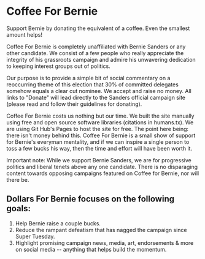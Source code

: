 # Coffee For Bernie

Support Bernie by donating the equivalent of a coffee. Even the smallest amount helps!

Coffee For Bernie is completely unaffiliated with Bernie Sanders or any other candidate.
We consist of a few people who really appreciate the integrity of his grassroots campaign and admire his unwavering dedication to keeping interest groups out of politics.


Our purpose is to provide a simple bit of social commentary on a reoccurring theme of this election that 30% of committed delegates somehow equals a clear cut nominee.
We accept and raise no money. 
All links to "Donate" will lead directly to the Sanders official campaign site (please read and follow their guidelines for donating).


Coffee For Bernie costs us nothing but our time.
We built the site manually using free and open source software libraries (citations in humans.tx).
We are using Git Hub's Pages to host the site for free.
The point here being: there isn't money behind this. Coffee For Bernie is a small show of support for Bernie's everyman mentality, and if we can inspire a single person to toss a few bucks his way, then the time and effort will have been worth it.

Important note: While we support Bernie Sanders, we are for progressive politics and liberal tenets above any one candidate. There is no disparaging content towards opposing campaigns featured on Coffee for Bernie, nor will there be. 



<h2>Dollars For Bernie focuses on the following goals:</h2>

<ol>
    <li>Help Bernie raise a couple bucks.</li>
    <li>Reduce the rampant defeatism that has nagged the campaign since Super Tuesday.</li>
    <li>Highlight promising campaign news, media, art, endorsements & more on social media -- anything that helps build the momentum.</li>

</ol>